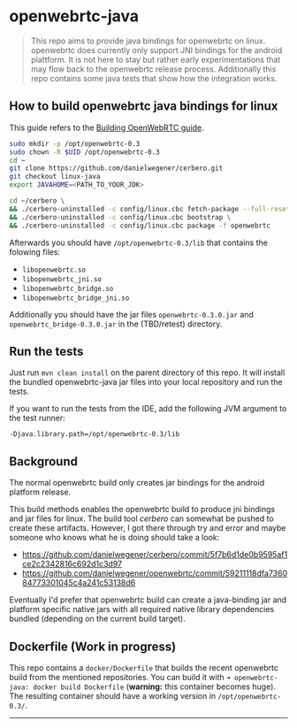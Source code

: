 # openwebrtc-java


> This repo aims to provide java bindings for openwebrtc on linux. openwebrtc does currently only support JNI bindings for the android plattform. It is not here to stay but rather early experimentations that may flow back to the openwebrtc release process. Additionally this repo contains some java tests that show how the integration works.

## How to build openwebrtc java bindings for linux

This guide refers to the [Building OpenWebRTC guide](https://github.com/EricssonResearch/openwebrtc/wiki/Building-OpenWebRTC).

```sh
sudo mkdir -p /opt/openwebrtc-0.3
sudo chown -R $UID /opt/openwebrtc-0.3
cd ~
git clone https://github.com/danielwegener/cerbero.git
git checkout linux-java
export JAVAHOME=<PATH_TO_YOUR_JDK>

cd ~/cerbero \
&& ./cerbero-uninstalled -c config/linux.cbc fetch-package --full-reset --reset-rdeps openwebrtc \
&& ./cerbero-uninstalled -c config/linux.cbc bootstrap \
&& ./cerbero-uninstalled -c config/linux.cbc package -f openwebrtc

```


Afterwards you should have `/opt/openwebrtc-0.3/lib` that contains the folowing files:

* `libopenwebrtc.so`
* `libopenwebrtc_jni.so`
* `libopenwebrtc_bridge.so`
* `libopenwebrtc_bridge_jni.so`

Additionally you should have the jar files `openwebrtc-0.3.0.jar` and `openwebrtc_bridge-0.3.0.jar` in the (TBD/retest) directory.

## Run the tests

Just run `mvn clean install` on the parent directory of this repo. It will install the bundled openwebrtc-java jar files into your local repository and run the tests.

If you want to run the tests from the IDE, add the following JVM argument to the test runner:

    -Djava.library.path=/opt/openwebrtc-0.3/lib

## Background

The normal openwebrtc build only creates jar bindings for the android platform release.

This build methods enables the openwebrtc build to produce jni bindings and jar files for linux. The build tool _cerbero_ can somewhat be pushed to create these artifacts. However, I got there through try and error and maybe someone who knows what he is doing should take a look:


* https://github.com/danielwegener/cerbero/commit/5f7b6d1de0b9595af1ce2c2342816c692d1c3d97
* https://github.com/danielwegener/openwebrtc/commit/59211118dfa736084773301045c4a241c53138d6

Eventually I'd prefer that openwebrtc build can create a java-binding jar and platform specific native jars with all required native library dependencies bundled (depending on the current build target).

## Dockerfile (Work in progress)

This repo contains a `docker/Dockerfile` that builds the recent openwebrtc build from the mentioned repositories. You can build it with `➜ openwebrtc-java: docker build Dockerfile` (**warning:** this container becomes huge). The resulting container should have a working version in `/opt/openwebrtc-0.3/`.
****
